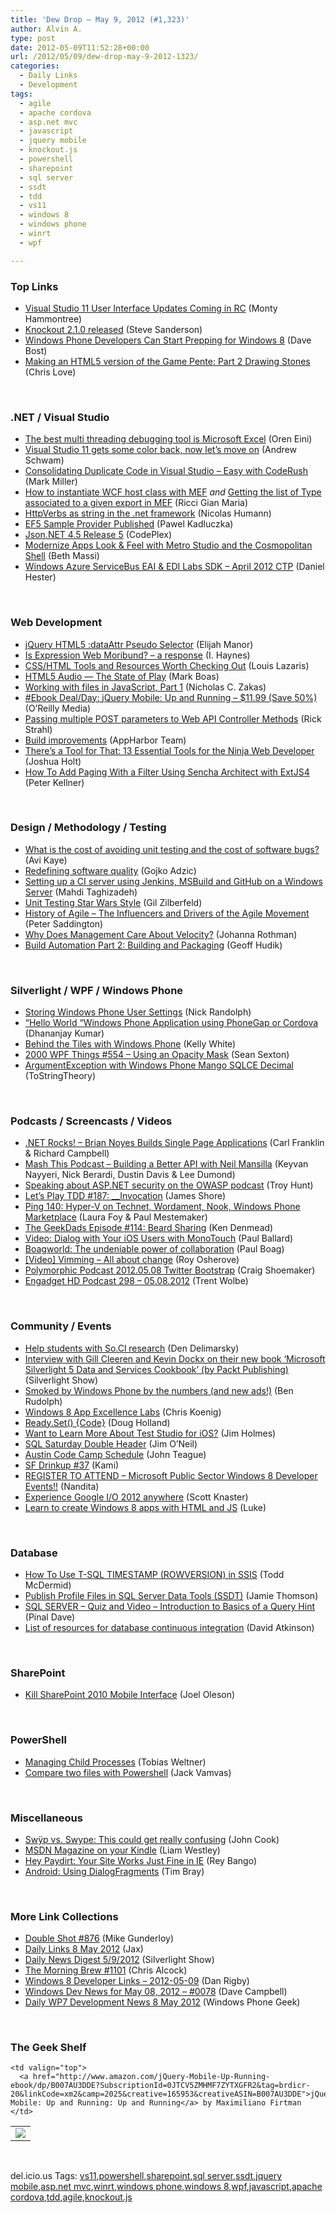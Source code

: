 ```yaml
---
title: 'Dew Drop – May 9, 2012 (#1,323)'
author: Alvin A.
type: post
date: 2012-05-09T11:52:28+00:00
url: /2012/05/09/dew-drop-may-9-2012-1323/
categories:
  - Daily Links
  - Development
tags:
  - agile
  - apache cordova
  - asp.net mvc
  - javascript
  - jquery mobile
  - knockout.js
  - powershell
  - sharepoint
  - sql server
  - ssdt
  - tdd
  - vs11
  - windows 8
  - windows phone
  - winrt
  - wpf

---
```

### <a name="top"></a>Top Links

  * [Visual Studio 11 User Interface Updates Coming in RC][1] (Monty Hammontree)
  * [Knockout 2.1.0 released][2] (Steve Sanderson)
  * [Windows Phone Developers Can Start Prepping for Windows 8][3] (Dave Bost)
  * [Making an HTML5 version of the Game Pente: Part 2 Drawing Stones][4] (Chris Love)

&#160;

### <a name="dotnet"></a>.NET / Visual Studio

  * [The best multi threading debugging tool is Microsoft Excel][5] (Oren Eini)
  * [Visual Studio 11 gets some color back, now let’s move on][6] (Andrew Schwam)
  * [Consolidating Duplicate Code in Visual Studio – Easy with CodeRush][7] (Mark Miller)
  * [How to instantiate WCF host class with MEF][8] _and_ [Getting the list of Type associated to a given export in MEF][9] (Ricci Gian Maria)
  * [HttpVerbs as string in the .net framework][10] (Nicolas Humann)
  * [EF5 Sample Provider Published][11] (Pawel Kadluczka)
  * <a href="http://json.codeplex.com/releases/view/87440" target="_blank">Json.NET 4.5 Release 5</a> (CodePlex)
  * [Modernize Apps Look & Feel with Metro Studio and the Cosmopolitan Shell][12] (Beth Massi)
  * [Windows Azure ServiceBus EAI & EDI Labs SDK &#8211; April 2012 CTP][13] (Daniel Hester)

&#160;

### <a name="web"></a>Web Development

  * [jQuery HTML5 :dataAttr Pseudo Selector][14] (Elijah Manor)
  * [Is Expression Web Moribund? &#8211; a response][15] (I. Haynes)
  * [CSS/HTML Tools and Resources Worth Checking Out][16] (Louis Lazaris)
  * [HTML5 Audio — The State of Play][17] (Mark Boas)
  * [Working with files in JavaScript, Part 1][18] (Nicholas C. Zakas)
  * <a href="http://feeds.oreilly.com/~r/oreilly/news/~3/7GBY4h7Knbs/0636920014607.do" target="_blank">#Ebook Deal/Day: jQuery Mobile: Up and Running &#8211; $11.99 (Save 50%)</a> (O&#8217;Reilly Media)
  * [Passing multiple POST parameters to Web API Controller Methods][19] (Rick Strahl)
  * [Build improvements][20] (AppHarbor Team)
  * [There’s a Tool for That: 13 Essential Tools for the Ninja Web Developer][21] (Joshua Holt)
  * [How To Add Paging With a Filter Using Sencha Architect with ExtJS4][22] (Peter Kellner)

&#160;

### <a name="design"></a>Design / Methodology / Testing

  * [What is the cost of avoiding unit testing and the cost of software bugs?][23] (Avi Kaye)
  * [Redefining software quality][24] (Gojko Adzic)
  * [Setting up a CI server using Jenkins, MSBuild and GitHub on a Windows Server][25] (Mahdi Taghizadeh)
  * [Unit Testing Star Wars Style][26] (Gil Zilberfeld)
  * [History of Agile – The Influencers and Drivers of the Agile Movement][27] (Peter Saddington)
  * [Why Does Management Care About Velocity?][28] (Johanna Rothman)
  * [Build Automation Part 2: Building and Packaging][29] (Geoff Hudik)

&#160;

### <a name="silverlight"></a>Silverlight / WPF / Windows Phone

  * [Storing Windows Phone User Settings][30] (Nick Randolph)
  * [“Hello World “Windows Phone Application using PhoneGap or Cordova][31] (Dhananjay Kumar)
  * [Behind the Tiles with Windows Phone][32] (Kelly White)
  * <a href="http://wpf.2000things.com/2012/05/09/554-using-an-opacity-mask" target="_blank">2000 WPF Things #554 – Using an Opacity Mask</a> (Sean Sexton)
  * [ArgumentException with Windows Phone Mango SQLCE Decimal][33] (ToStringTheory)

&#160;

### <a name="podcasts"></a>Podcasts / Screencasts / Videos

  * <a href="http://www.dotnetrocks.com/default.aspx?ShowNum=765" target="_blank">.NET Rocks! &#8211; Brian Noyes Builds Single Page Applications</a> (Carl Franklin & Richard Campbell)
  * <a href="http://mashthis.io/building-a-better-api-with-neil-mansilla" target="_blank">Mash This Podcast &#8211; Building a Better API with Neil Mansilla</a> (Keyvan Nayyeri, Nick Berardi, Dustin Davis & Lee Dumond)
  * [Speaking about ASP.NET security on the OWASP podcast][34] (Troy Hunt)
  * [Let&#8217;s Play TDD #187: __Invocation][35] (James Shore)
  * [Ping 140: Hyper-V on Technet, Wordament, Nook, Windows Phone Marketplace][36] (Laura Foy & Paul Mestemaker)
  * [The GeekDads Episode #114: Beard Sharing][37] (Ken Denmead)
  * [Video: Dialog with Your iOS Users with MonoTouch][38] (Paul Ballard)
  * <a href="http://boagworld.com/tumblog/the-undeniable-power-of-collaboration/" target="_blank">Boagworld: The undeniable power of collaboration</a> (Paul Boag)
  * [[Video] Vimming &#8211; All about change][39] (Roy Osherove)
  * <a href="http://polymorphicpodcast.com/shows/bootstrap/" target="_blank">Polymorphic Podcast 2012.05.08 Twitter Bootstrap</a> (Craig Shoemaker)
  * [Engadget HD Podcast 298 &#8211; 05.08.2012][40] (Trent Wolbe)

&#160;

### <a name="events"></a>Community / Events

  * [Help students with So.Cl research][41] (Den Delimarsky)
  * [Interview with Gill Cleeren and Kevin Dockx on their new book &#8216;Microsoft Silverlight 5 Data and Services Cookbook&#8217; (by Packt Publishing)][42] (Silverlight Show)
  * [Smoked by Windows Phone by the numbers (and new ads!)][43] (Ben Rudolph)
  * [Windows 8 App Excellence Labs][44] (Chris Koenig)
  * [Ready.Set() {Code}][45] (Doug Holland)
  * [Want to Learn More About Test Studio for iOS?][46] (Jim Holmes)
  * [SQL Saturday Double Header][47] (Jim O&#8217;Neil)
  * [Austin Code Camp Schedule][48] (John Teague)
  * [SF Drinkup #37][49] (Kami)
  * [REGISTER TO ATTEND &#8211; Microsoft Public Sector Windows 8 Developer Events!!][50] (Nandita)
  * [Experience Google I/O 2012 anywhere][51] (Scott Knaster)
  * [Learn to create Windows 8 apps with HTML and JS][52] (Luke)

&#160;

### <a name="sql"></a>Database

  * [How To Use T-SQL TIMESTAMP (ROWVERSION) in SSIS][53] (Todd McDermid)
  * [Publish Profile Files in SQL Server Data Tools (SSDT)][54] (Jamie Thomson)
  * [SQL SERVER – Quiz and Video – Introduction to Basics of a Query Hint][55] (Pinal Dave)
  * [List of resources for database continuous integration][56] (David Atkinson)

&#160;

### <a name="sp"></a>SharePoint

  * [Kill SharePoint 2010 Mobile Interface][57] (Joel Oleson)

&#160;

### <a name="ps"></a>PowerShell

  * [Managing Child Processes][58] (Tobias Weltner)
  * [Compare two files with Powershell][59] (Jack Vamvas)

&#160;

### <a name="misc"></a>Miscellaneous

  * [Swÿp vs. Swype: This could get really confusing][60] (John Cook)
  * [MSDN Magazine on your Kindle][61] (Liam Westley)
  * [Hey Paydirt: Your Site Works Just Fine in IE][62] (Rey Bango)
  * <a href="http://feedproxy.google.com/~r/blogspot/hsDu/~3/FlyiSr9RP44/using-dialogfragments.html" target="_blank">Android: Using DialogFragments</a> (Tim Bray)

&#160;

### <a name="links"></a>More Link Collections

  * [Double Shot #876][63] (Mike Gunderloy)
  * [Daily Links 8 May 2012][64] (Jax)
  * [Daily News Digest 5/9/2012][65] (Silverlight Show)
  * [The Morning Brew #1101][66] (Chris Alcock)
  * [Windows 8 Developer Links – 2012-05-09][67] (Dan Rigby)
  * [Windows Dev News for May 08, 2012 &#8211; #0078][68] (Dave Campbell)
  * [Daily WP7 Development News 8 May 2012][69] (Windows Phone Geek)

&#160;

### <a name="shelf"></a>The Geek Shelf

<table border="0" cellspacing="0" cellpadding="0">
  <tr>
    <td>
      <img data-recalc-dims="1" decoding="async" src="https://i0.wp.com/ecx.images-amazon.com/images/I/51IzEs5WKTL._SL160_.jpg?w=660" />
    </td>
    
    <td valign="top">
      <a href="http://www.amazon.com/jQuery-Mobile-Up-Running-ebook/dp/B007AU3DDE?SubscriptionId=0JTCV5ZMHMF7ZYTXGFR2&tag=brdicr-20&linkCode=xm2&camp=2025&creative=165953&creativeASIN=B007AU3DDE">jQuery Mobile: Up and Running: Up and Running</a> by Maximiliano Firtman
    </td>
  </tr>
</table>

&#160;

<div style="padding-bottom: 0px; margin: 0px; padding-left: 0px; padding-right: 0px; display: inline; float: none; padding-top: 0px" id="scid:0767317B-992E-4b12-91E0-4F059A8CECA8:15ce5e16-3e90-42fd-9764-145635f93117" class="wlWriterEditableSmartContent">
  del.icio.us Tags: <a href="http://del.icio.us/popular/vs11" rel="tag">vs11</a>,<a href="http://del.icio.us/popular/powershell" rel="tag">powershell</a>,<a href="http://del.icio.us/popular/sharepoint" rel="tag">sharepoint</a>,<a href="http://del.icio.us/popular/sql+server" rel="tag">sql server</a>,<a href="http://del.icio.us/popular/ssdt" rel="tag">ssdt</a>,<a href="http://del.icio.us/popular/jquery+mobile" rel="tag">jquery mobile</a>,<a href="http://del.icio.us/popular/asp.net+mvc" rel="tag">asp.net mvc</a>,<a href="http://del.icio.us/popular/winrt" rel="tag">winrt</a>,<a href="http://del.icio.us/popular/windows+phone" rel="tag">windows phone</a>,<a href="http://del.icio.us/popular/windows+8" rel="tag">windows 8</a>,<a href="http://del.icio.us/popular/wpf" rel="tag">wpf</a>,<a href="http://del.icio.us/popular/javascript" rel="tag">javascript</a>,<a href="http://del.icio.us/popular/apache+cordova" rel="tag">apache cordova</a>,<a href="http://del.icio.us/popular/tdd" rel="tag">tdd</a>,<a href="http://del.icio.us/popular/agile" rel="tag">agile</a>,<a href="http://del.icio.us/popular/knockout.js" rel="tag">knockout.js</a>
</div>

 [1]: http://blogs.msdn.com/b/visualstudio/archive/2012/05/08/visual-studio-11-user-interface-updates-coming-in-rc.aspx
 [2]: http://feeds.codeville.net/~r/SteveCodeville/~3/XsGk1VKxMmo/
 [3]: http://feedproxy.google.com/~r/DaveBost/~3/2fcwkwWoU2s/windows-phone-developers-can-start-prepping-for-windows-8
 [4]: http://professionalaspnet.com/archive/2012/05/08/Making-an-HTML5-version-of-the-Game-Pente_3A00_-Part-2-Drawing-Stones.aspx
 [5]: http://feedproxy.google.com/~r/AyendeRahien/~3/mKMbTOLtjc4/the-best-multi-threading-debugging-tool-is-microsoft-excel
 [6]: http://www.blog.ingenuitynow.net/Visual+Studio+11+Gets+Some+Color+Back+Now+Letrsquos+Move+On.aspx
 [7]: http://community.devexpress.com/blogs/markmiller/archive/2012/05/08/consolidating-duplicate-code-in-visual-studio-easy-with-coderush.aspx
 [8]: http://www.codewrecks.com/blog/index.php/2012/05/08/how-to-instantiate-wcf-host-class-with-mef/
 [9]: http://www.codewrecks.com/blog/index.php/2012/05/08/getting-the-list-of-type-associated-to-a-given-export-in-mef/
 [10]: http://blog.humann.info/post/2012/05/09/HttpVerbs-as-string-in-the-net-framework.aspx
 [11]: http://blogs.msdn.com/b/adonet/archive/2012/05/08/ef5-sample-provider-published.aspx
 [12]: http://blogs.msdn.com/b/bethmassi/archive/2012/05/08/modernize-apps-look-amp-feel-with-metro-studio-and-the-cosmopolitan-shell.aspx
 [13]: http://geekswithblogs.net/danielh/archive/2012/05/08/149566.aspx
 [14]: http://www.elijahmanor.com/2011/07/jquery-dataattr-pseudo-selector.html
 [15]: http://geekswithblogs.net/ihaynes/archive/2012/05/08/is-expression-web-moribund---a-response.aspx
 [16]: http://www.impressivewebs.com/css-html-tools-resources/
 [17]: http://feedproxy.google.com/~r/html5doctor/~3/Q3BlEd_aS8g/
 [18]: http://feedproxy.google.com/~r/nczonline/~3/hMyQ-_P7Y1Y/
 [19]: http://feedproxy.google.com/~r/RickStrahl/~3/XtchMy7iL9I/Passing-multiple-POST-parameters-to-Web-API-Controller-Methods
 [20]: http://blog.appharbor.com/2012/05/07/build-improvements
 [21]: http://feedproxy.google.com/~r/Telerik/~3/8Wsk2L62BDc/there-s-a-tool-for-that-13-essential-tools-for-the-ninja-web-developer.aspx
 [22]: http://peterkellner.net/2012/05/08/how-to-add-paging-with-a-filter-using-sencha-architect-with-extjs4/?utm_source=rss&utm_medium=rss&utm_campaign=how-to-add-paging-with-a-filter-using-sencha-architect-with-extjs4
 [23]: http://feedproxy.google.com/~r/Typemock/~3/Q5shfbQDR3o/
 [24]: http://gojko.net/2012/05/08/redefining-software-quality/
 [25]: http://feedproxy.google.com/~r/MahdiTaghizadeh/~3/rq7_pRg5h6I/
 [26]: http://feedproxy.google.com/~r/gilzilberfeld/~3/GmRN82BT8cI/unit-testing-star-wars-style.html
 [27]: http://feedproxy.google.com/~r/agilescout/~3/7h0MC3_EQdM/
 [28]: http://feedproxy.google.com/~r/ManagingProductDevelopment/~3/8zBav9dtBzc/why-does-management-care-about-velocity.html
 [29]: http://feedproxy.google.com/~r/thnk2wn/~3/-FF5zqOtqq4/build-automation-part-2-building-and-packaging.html
 [30]: http://visualstudiomagazine.com/articles/2012/05/08/storing-windows-phone-user-settings.aspx
 [31]: http://debugmode.net/2012/05/08/hello-world-windows-phone-application-using-phonegap-or-cordova/
 [32]: http://kelly.whitepdx.com/post/100
 [33]: http://geekswithblogs.net/ToStringTheory/archive/2012/05/08/argumentexception-with-windows-phone-mango-sqlce-decimal.aspx
 [34]: http://feedproxy.google.com/~r/TroyHunt/~3/uRpBuTGDY9w/speaking-about-aspnet-security-on-owasp.html
 [35]: http://jamesshore.com/Blog/Lets-Play/Episode-187.html
 [36]: http://channel9.msdn.com/Shows/PingShow/Ping-140-Hyper-V-on-Technet-Wordament-Nook-Windows-Phone-Marketplace
 [37]: http://feeds.wired.com/~r/wiredgeekdad/~3/Xox9JPn4h9Q/
 [38]: http://blog.pluralsight.com/2012/05/08/video-dialog-with-your-ios-users-with-monotouch/
 [39]: http://feedproxy.google.com/~r/Iserializable/~3/AnBkTRC1QAA/video-vimming-all-about-change.html
 [40]: http://www.engadget.com/2012/05/08/engadget-hd-podcast-298-05-08-2012/
 [41]: http://dennisdel.com/blog/help-students-with-so.cl-research
 [42]: http://www.silverlightshow.net/items/Interview-with-Gill-Cleeren-and-Kevin-Dockx-on-their-new-book-Microsoft-Silverlight-5-Data-and-Services-Cookbook-by-Packt-Publishing.aspx
 [43]: http://windowsteamblog.com/windows_phone/b/windowsphone/archive/2012/05/08/smoked-by-windows-phone-by-the-numbers-and-new-ads.aspx
 [44]: http://feedproxy.google.com/~r/ChrisKoenig/~3/UKnyRQvorLE/
 [45]: http://blogs.msdn.com/b/dohollan/archive/2012/05/08/ready-set-code.aspx
 [46]: http://www.telerik.com/automated-testing-tools/blog/12-05-08/Want-to-Learn-More-About-Test-Studio-for-iOS.aspx
 [47]: http://blogs.msdn.com/b/jimoneil/archive/2012/05/08/sql-saturday-double-header.aspx
 [48]: http://feedproxy.google.com/~r/LosTechies/~3/Acbt-GxGCIU/
 [49]: https://github.com/blog/1134-sf-drinkup-37
 [50]: http://blogs.msdn.com/b/publicsector/archive/2012/05/08/register-to-attend-microsoft-public-sector-windows-8-developer-events.aspx
 [51]: http://feedproxy.google.com/~r/GDBcode/~3/BTxmdxSBmeY/experience-google-io-2012-anywhere.html
 [52]: http://feedproxy.google.com/~r/ubelly/~3/_LPxPJAQP8U/
 [53]: http://www.sqlservercentral.com/blogs/toddmcdermid/2012/05/08/how-to-use-t-sql-timestamp-rowversion-in-ssis/
 [54]: http://feedproxy.google.com/~r/jamiet/~3/7BK7glF-uT4/publish-profile-files-in-sql-server-data-tools-ssdt.aspx
 [55]: http://blog.sqlauthority.com/2012/05/09/sql-server-quiz-and-video-introduction-to-basics-of-a-query-hint/
 [56]: http://feedproxy.google.com/~r/geekswithblogs/~3/uan9IBqvQq8/list-of-resources-for-database-continuous-integration.aspx
 [57]: http://feedproxy.google.com/~r/JoelsSharepointLand/~3/253kViICv9A/ViewPost.aspx
 [58]: http://powershell.com/cs/blogs/tobias/archive/2012/05/09/managing-child-processes.aspx
 [59]: http://feedproxy.google.com/~r/sqlserverpedia/~3/_-TnItKkdmg/
 [60]: http://feedproxy.google.com/~r/geekwire/~3/hjspFlp5N24/
 [61]: http://geekswithblogs.net/twickers/archive/2012/05/08/msdn-magazine-on-your-kindle.aspx
 [62]: http://feedproxy.google.com/~r/reybango/zSyW/~3/6aYoG1De28k/
 [63]: http://afreshcup.com/home/2012/5/9/double-shot-876.html
 [64]: http://feedproxy.google.com/~r/parsimonyjax/~3/IIMheQRD_Ok/daily-links-8-may-2012.html
 [65]: http://feedproxy.google.com/~r/silverlightshow/~3/iLNZUlKFAqU/Daily-News-Digest-5-9-2012.aspx
 [66]: http://feedproxy.google.com/~r/ReflectivePerspective/~3/NwvLjnGDwFE/
 [67]: http://danrigby.com/2012/05/08/windows-8-developer-links-2012-05-09/
 [68]: http://www.windowsdevnews.com/Blogs.aspx?ID=116
 [69]: http://feedproxy.google.com/~r/Windowsphonegeek/~3/ZxFJyhRaGz8/daily-wp7-development-news-8-may-2012